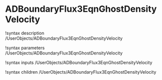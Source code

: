 # ADBoundaryFlux3EqnGhostDensityVelocity

!syntax description /UserObjects/ADBoundaryFlux3EqnGhostDensityVelocity

!syntax parameters /UserObjects/ADBoundaryFlux3EqnGhostDensityVelocity

!syntax inputs /UserObjects/ADBoundaryFlux3EqnGhostDensityVelocity

!syntax children /UserObjects/ADBoundaryFlux3EqnGhostDensityVelocity
